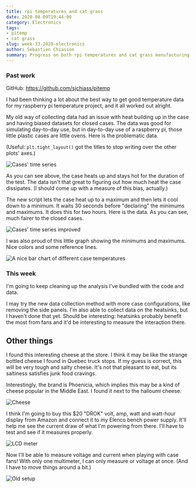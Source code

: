 ```yaml
---
title: rpi temperatures and cat grass
date: 2020-08-09T19:44:00
category: Electronics
tags:
- pitemp
- cat grass
slug: week-33-2020-electronics
author: Sebastien Chiasson
summary: Progress on both rpi temperatures and cat grass manufacturing.
---
```


### Past work

GitHub: <https://github.com/sjchiass/pitemp>

I had been thinking a lot about the best way to get good temperature data for my raspberry pi temperature project, and it all worked out alright.

My old way of collecting data had an issue with heat building up in the case and having biased datasets for closed cases. The data was good for simulating day-to-day use, but in day-to-day use of a raspberry pi, those little plastic cases are little ovens. Here is the problematic data.

(Useful: `plt.tight_layout()` got the titles to stop writing over the other plots' axes.)

![Cases' time series](images/timeseries.png)

As you can see above, the case heats up and stays hot for the duration of the test. The data isn't that great to figuring out how much heat the case dissipates. (I should come up with a measure of this bias, actually.)

The new script lets the case heat up to a maximum and then lets it cool down to a minimum. It waits 30 seconds before "declaring" the minimums and maximums. It does this for two hours. Here is the data. As you can see, much fairer to the closed cases.

![Cases' time series improved](images/time_series_better.png)

I was also proud of this little graph showing the minimums and maximums. Nice colors and some reference lines.

![A nice bar chart of different case temperatures](images/minmax_temps.png)

### This week

I'm going to keep cleaning up the analysis I've bundled with the code and data.

I may try the new data collection method with more case configurations, like removing the side panels. I'm also able to collect data on the heatsinks, but I haven't done that yet. Should be interesting: heatsinks probably benefit the most from fans and it'd be interesting to measure the interaction there.

## Other things

I found this interesting cheese at the store. I think it may be like the strange bottled cheese I found in Quebec truck stops. If my guess is correct, this will be very tough and salty cheese. It's not that pleasant to eat, but its saltiness satisfies junk food cravings.

Interestingly, the brand is Phoenicia, which implies this may be a kind of cheese popular in the Middle East. I found it next to the halloumi cheese.

![Cheese](images/20200809_131912.jpg)

I think I'm going to buy this $20 "DROK" volt, amp, watt and watt-hour display from Amazon and connect it to my Elenco bench power supply. It'll help me see the current draw of what I'm powering from there. I'll have to test and see if it measures properly.

![LCD meter](images/voltmeter.jpg)

Now I'll be able to measure voltage and current when playing with case fans! With only one multimeter, I can only measure or voltage at once. (And I have to move things around a bit.)

![Old setup](images/20200704_192253.jpg)
